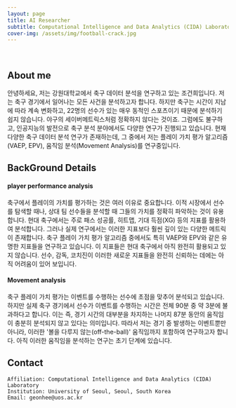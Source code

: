 ```yaml
---
layout: page
title: AI Researcher
subtitle: Computational Intelligence and Data Analytics (CIDA) Laboratory
cover-img: /assets/img/football-crack.jpg
---
```


<br/>

## About me

안녕하세요, 저는 강원대학교에서 축구 데이터 분석을 연구하고 있는 조건희입니다. 저는 축구 경기에서 일어나는 모든 사건을 분석하고자 합니다. 하지만 축구는 시간이 지남에 따라 계속 변화하고, 22명의 선수가 있는 매우 동적인 스포츠이기 때문에 분석하기 쉽지 않습니다. 야구의 세이버메트릭스처럼 정확하지 않다는 것이죠. 그럼에도 불구하고, 인공지능의 발전으로 축구 분석 분야에서도 다양한 연구가 진행되고 있습니다. 현재 다양한 축구 데이터 분석 연구가 존재하는데, 그 중에서 저는 플레이 가치 평가 알고리즘(VAEP, EPV), 움직임 분석(Movement Analysis)를 연구중입니다.

## BackGround Details
#### player performance analysis
축구에서 플레이의 가치를 평가하는 것은 여러 이유로 중요합니다. 이적 시장에서 선수를 탐색할 때나, 상대 팀 선수들을 분석할 때 그들의 가치를 정확히 파악하는 것이 유용합니다. 현대 축구에서는 주로 패스 성공률, 히트맵, 기대 득점(XG) 등의 지표를 활용하여 분석합니다. 그러나 실제 연구에서는 이러한 지표보다 훨씬 깊이 있는 다양한 메트릭이 존재합니다. 축구 플레이 가치 평가 알고리즘 중에서도 특히 VAEP와 EPV와 같은 유명한 지표들을 연구하고 있습니다. 이 지표들은 현대 축구에서 아직 완전히 활용되고 있지 않습니다. 선수, 감독, 코치진이 이러한 새로운 지표들을 완전히 신뢰하는 데에는 아직 어려움이 있어 보입니다. 

#### Movement analysis
축구 플레이 가치 평가는 이벤트를 수행하는 선수에 초점을 맞추어 분석되고 있습니다. 하지만 실제 축구 경기에서 선수가 이벤트를 수행하는 시간은 전체 90분 중 약 3분에 불과하다고 합니다. 이는 즉, 경기 시간의 대부분을 차지하는 나머지 87분 동안의 움직임이 충분히 분석되지 않고 있다는 의미입니다. 따라서 저는 경기 중 발생하는 이벤트뿐만 아니라, 이러한 '볼을 다루지 않는(off-the-ball)' 움직임까지 포함하여 연구하고자 합니다. 아직 이러한 움직임을 분석하는 연구는 초기 단계에 있습니다.

## Contact

```
Affiliation: Computational Intelligence and Data Analytics (CIDA) Laboratory
Institution: University of Seoul, Seoul, South Korea
Email: geonhee@uos.ac.kr
```
